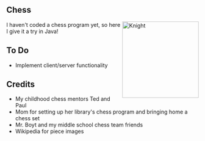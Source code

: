 Chess
--------------
<img src="http://i287.photobucket.com/albums/ll128/patmaster/unnamed_zps68986906.png" width="200" alt="Knight" align="right">
I haven't coded a chess program yet, so here I give it a try in Java!

To Do
--------------
- Implement client/server functionality

Credits
--------------
- My childhood chess mentors Ted and Paul
- Mom for setting up her library's chess program and bringing home a chess set
- Mr. Boyt and my middle school chess team friends
- Wikipedia for piece images